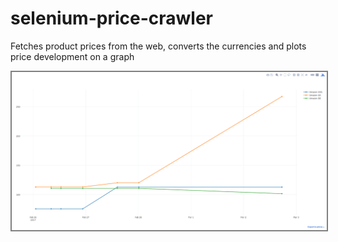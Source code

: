 # selenium-price-crawler
Fetches product prices from the web, converts the currencies and plots price development on a graph


<a href="Screenshot.png">
	<img src="Screenshot.png" alt="Screenshot" style="width:60em;border-style: solid;border-color: gray;border-width: 2px;">
</a>